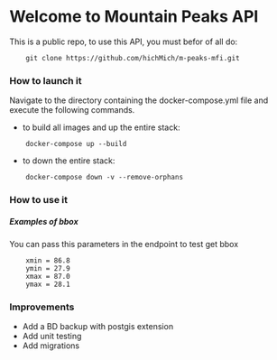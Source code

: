 # Welcome to Mountain Peaks API
This is a public repo, to use this API, you must befor of all do:
```
    git clone https://github.com/hichMich/m-peaks-mfi.git
```

### How to launch it
Navigate to the directory containing the docker-compose.yml file and execute the following commands.
- to build all images and up the entire stack:
```
    docker-compose up --build
```
- to down the entire stack:
```
    docker-compose down -v --remove-orphans
```

### How to use it
##### Examples of bbox
You can pass this parameters in the endpoint to test get bbox
```
    xmin = 86.8
    ymin = 27.9
    xmax = 87.0
    ymax = 28.1
```

### Improvements
- Add a BD backup with postgis extension
- Add unit testing
- Add migrations

